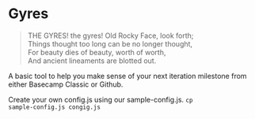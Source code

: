Gyres
=================
> THE GYRES! the gyres! Old Rocky Face, look forth; <br />
> Things thought too long can be no longer thought, <br />
> For beauty dies of beauty, worth of worth, <br />
> And ancient lineaments are blotted out. <br />


A basic tool to help you make sense of your next iteration milestone from either Basecamp Classic or Github.

Create your own config.js using our sample-config.js.
<code>cp sample-config.js congig.js</code>
